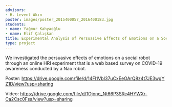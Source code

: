 ```yaml
---
advisors:
- H. Levent Akın
poster: images/poster_2015400057_2016400183.jpg
students:
- name: Yağmur Kahyaoğlu
- name: Elif Çalışkan
title: Experimental Analysis of Persuasive Effects of Emotions on a Social Robot
type: project
---
```


We investigated the persuasive effects of emotions on a social robot through an online HRI experiment that is a web based survey on COVID-19 awareness conducted by a Nao robot.


Poster: <https://drive.google.com/file/d/14Fl1VbI37uCxEeOArQ8z4t7JE3wgYZ1D/view?usp=sharing>


Video: <https://drive.google.com/file/d/1Ojonc_Nt66P3SRc4HYWXr-Ca2Csc0Fsa/view?usp=sharing>
